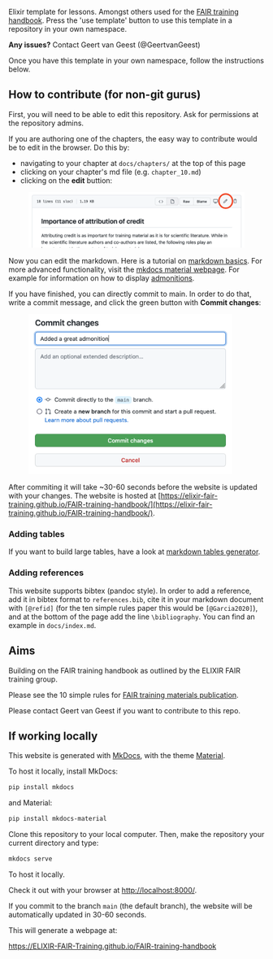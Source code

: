 Elixir template for lessons. Amongst others used for the [FAIR training handbook](https://elixir-europe-training.github.io/FAIR-training-handbook/). Press the 'use template' button to use this template in a repository in your own namespace. 

**Any issues?** Contact Geert van Geest (@GeertvanGeest)

Once you have this template in your own namespace, follow the instructions below. 

## How to contribute (for non-git gurus)

First, you will need to be able to edit this repository. Ask for permissions at the repository admins. 

If you are authoring one of the chapters, the easy way to contribute would be to edit in the browser. Do this by:

- navigating to your chapter at `docs/chapters/` at the top of this page
- clicking on your chapter's md file (e.g. `chapter_10.md`)
- clicking on the **edit** buttion:

<figure>
  <img src="docs/assets/images/edit_button.png" width="600"/>
</figure>

Now you can edit the markdown. Here is a tutorial on [markdown basics](https://docs.github.com/en/get-started/writing-on-github/getting-started-with-writing-and-formatting-on-github/basic-writing-and-formatting-syntax). For more advanced functionality, visit the [mkdocs material webpage](https://squidfunk.github.io/mkdocs-material/). For example for information on how to display [admonitions](https://squidfunk.github.io/mkdocs-material/reference/admonitions/). 

If you have finished, you can directly commit to main. In order to do that, write a commit message, and click the green button with **Commit changes**:

<figure>
  <img src="docs/assets/images/commit.png" width="400"/>
</figure>

After commiting it will take ~30-60 seconds before the website is updated with your changes. The website is hosted at [https://elixir-fair-training.github.io/FAIR-training-handbook/](https://elixir-fair-training.github.io/FAIR-training-handbook/).

### Adding tables 

If you want to build large tables, have a look at [markdown tables generator](https://www.tablesgenerator.com/markdown_tables).

### Adding references

This website supports bibtex (pandoc style). In order to add a reference, add it in bibtex format to `references.bib`, cite it in your markdown document with `[@refid]` (for the ten simple rules paper this would be `[@Garcia2020]`), and at the bottom of the page add the line `\bibliography`. You can find an example in `docs/index.md`. 

## Aims

Building on the FAIR training handbook as outlined by the ELIXIR FAIR training group.

Please see the 10 simple rules for [FAIR training materials publication](https://journals.plos.org/ploscompbiol/article?id=10.1371/journal.pcbi.1007854). 

Please contact Geert van Geest if you want to contribute to this repo.

## If working locally

This website is generated with [MkDocs](https://www.mkdocs.org/), with the theme [Material](https://squidfunk.github.io/mkdocs-material/).

To host it locally, install MkDocs:
```bash
pip install mkdocs
```

and Material:
```bash
pip install mkdocs-material
```

Clone this repository to your local computer. Then, make the repository your current directory and type:

```bash
mkdocs serve
```

To host it locally.

Check it out with your browser at [http://localhost:8000/](http://localhost:8000/).

If you commit to the branch `main` (the default branch), the website will be automatically updated in 30-60 seconds.

This will generate a webpage at:

https://ELIXIR-FAIR-Training.github.io/FAIR-training-handbook
